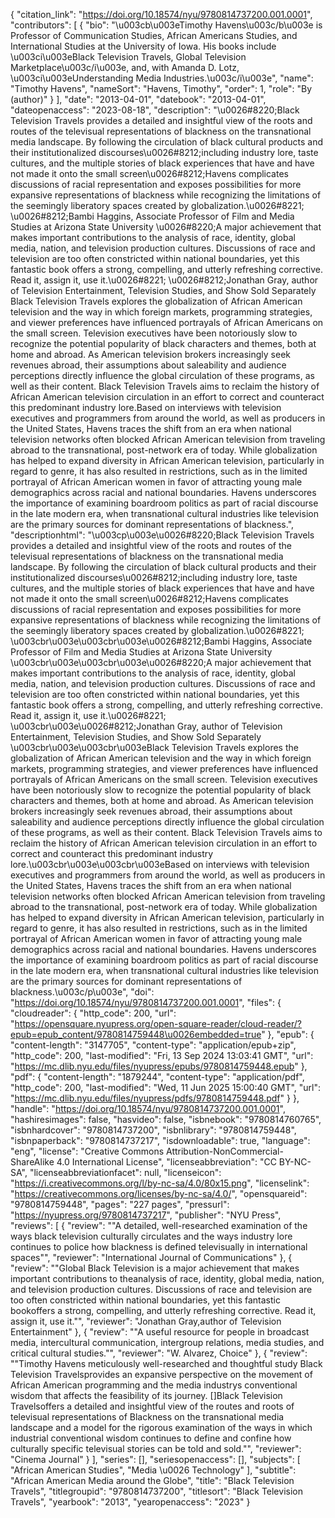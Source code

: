 {
   "citation_link": "https://doi.org/10.18574/nyu/9780814737200.001.0001",
   "contributors": [
     {
       "bio": "\u003cb\u003eTimothy Havens\u003c/b\u003e is Professor of Communication Studies, African Americans Studies, and International Studies at the University of Iowa. His books include \u003ci\u003eBlack Television Travels, Global Television Marketplace\u003c/i\u003e, and, with Amanda D. Lotz, \u003ci\u003eUnderstanding Media Industries.\u003c/i\u003e",
       "name": "Timothy Havens",
       "nameSort": "Havens, Timothy",
       "order": 1,
       "role": "By (author)"
     }
   ],
   "date": "2013-04-01",
   "datebook": "2013-04-01",
   "dateopenaccess": "2023-08-18",
   "description": "\u0026#8220;Black Television Travels provides a detailed and insightful  view of the roots and routes of the televisual representations of  blackness on the transnational media landscape. By following the  circulation of black cultural products and their institutionalized  discourses\u0026#8212;including industry lore, taste cultures, and the multiple  stories of black experiences that have and have not made it onto the  small screen\u0026#8212;Havens complicates discussions of racial representation and  exposes possibilities for more expansive representations of blackness  while recognizing the limitations of the seemingly liberatory spaces  created by globalization.\u0026#8221; \u0026#8212;Bambi Haggins, Associate Professor of Film and Media Studies at Arizona State University \u0026#8220;A  major achievement that makes important contributions to the analysis of  race, identity, global media, nation, and television production  cultures. Discussions of race and television are too often constricted  within national boundaries, yet this fantastic book offers a strong,  compelling, and utterly refreshing corrective. Read it, assign it, use  it.\u0026#8221; \u0026#8212;Jonathan Gray, author of Television Entertainment, Television Studies, and Show Sold Separately Black Television Travels  explores the globalization of African American television and the way  in which foreign markets, programming strategies, and viewer preferences  have influenced portrayals of African Americans on the small screen.  Television executives have been notoriously slow to recognize the  potential popularity of black characters and themes, both at home and  abroad.  As American television brokers increasingly seek revenues  abroad, their assumptions about saleability and audience perceptions  directly influence the global circulation of these programs, as well as  their content. Black Television Travels aims to reclaim the  history of African American television circulation in an effort to  correct and counteract this predominant industry lore.Based  on interviews with television executives and programmers from around  the world, as well as producers in the United States, Havens traces the  shift from an era when national television networks often blocked  African American television from traveling abroad to the transnational,  post-network era of today. While globalization has helped to expand  diversity in African American television, particularly in regard to  genre, it has also resulted in restrictions, such as in the limited  portrayal of African American women in favor of attracting young male  demographics across racial and national boundaries. Havens underscores  the importance of examining boardroom politics as part of racial  discourse in the late modern era, when transnational cultural industries  like television are the primary sources for dominant representations of  blackness.",
   "descriptionhtml": "\u003cp\u003e\u0026#8220;Black Television Travels provides a detailed and insightful  view of the roots and routes of the televisual representations of  blackness on the transnational media landscape. By following the  circulation of black cultural products and their institutionalized  discourses\u0026#8212;including industry lore, taste cultures, and the multiple  stories of black experiences that have and have not made it onto the  small screen\u0026#8212;Havens complicates discussions of racial representation and  exposes possibilities for more expansive representations of blackness  while recognizing the limitations of the seemingly liberatory spaces  created by globalization.\u0026#8221; \u003cbr\u003e\u003cbr\u003e\u0026#8212;Bambi Haggins, Associate Professor of Film and Media Studies at Arizona State University \u003cbr\u003e\u003cbr\u003e\u0026#8220;A  major achievement that makes important contributions to the analysis of  race, identity, global media, nation, and television production  cultures. Discussions of race and television are too often constricted  within national boundaries, yet this fantastic book offers a strong,  compelling, and utterly refreshing corrective. Read it, assign it, use  it.\u0026#8221; \u003cbr\u003e\u0026#8212;Jonathan Gray, author of Television Entertainment, Television Studies, and Show Sold Separately \u003cbr\u003e\u003cbr\u003eBlack Television Travels  explores the globalization of African American television and the way  in which foreign markets, programming strategies, and viewer preferences  have influenced portrayals of African Americans on the small screen.  Television executives have been notoriously slow to recognize the  potential popularity of black characters and themes, both at home and  abroad.  As American television brokers increasingly seek revenues  abroad, their assumptions about saleability and audience perceptions  directly influence the global circulation of these programs, as well as  their content. Black Television Travels aims to reclaim the  history of African American television circulation in an effort to  correct and counteract this predominant industry lore.\u003cbr\u003e\u003cbr\u003eBased  on interviews with television executives and programmers from around  the world, as well as producers in the United States, Havens traces the  shift from an era when national television networks often blocked  African American television from traveling abroad to the transnational,  post-network era of today. While globalization has helped to expand  diversity in African American television, particularly in regard to  genre, it has also resulted in restrictions, such as in the limited  portrayal of African American women in favor of attracting young male  demographics across racial and national boundaries. Havens underscores  the importance of examining boardroom politics as part of racial  discourse in the late modern era, when transnational cultural industries  like television are the primary sources for dominant representations of  blackness.\u003c/p\u003e",
   "doi": "https://doi.org/10.18574/nyu/9780814737200.001.0001",
   "files": {
     "cloudreader": {
       "http_code": 200,
       "url": "https://opensquare.nyupress.org/open-square-reader/cloud-reader/?epub=epub_content/9780814759448\u0026embedded=true"
     },
     "epub": {
       "content-length": "3147705",
       "content-type": "application/epub+zip",
       "http_code": 200,
       "last-modified": "Fri, 13 Sep 2024 13:03:41 GMT",
       "url": "https://mc.dlib.nyu.edu/files/nyupress/epubs/9780814759448.epub"
     },
     "pdf": {
       "content-length": "1879244",
       "content-type": "application/pdf",
       "http_code": 200,
       "last-modified": "Wed, 11 Jun 2025 15:00:40 GMT",
       "url": "https://mc.dlib.nyu.edu/files/nyupress/pdfs/9780814759448.pdf"
     }
   },
   "handle": "https://doi.org/10.18574/nyu/9780814737200.001.0001",
   "hashiresimages": false,
   "hasvideo": false,
   "isbnebook": "9780814760765",
   "isbnhardcover": "9780814737200",
   "isbnlibrary": "9780814759448",
   "isbnpaperback": "9780814737217",
   "isdownloadable": true,
   "language": "eng",
   "license": "Creative Commons Attribution-NonCommercial-ShareAlike 4.0 International License",
   "licenseabbreviation": "CC BY-NC-SA",
   "licenseabbreviationfacet": null,
   "licenseicon": "https://i.creativecommons.org/l/by-nc-sa/4.0/80x15.png",
   "licenselink": "https://creativecommons.org/licenses/by-nc-sa/4.0/",
   "opensquareid": "9780814759448",
   "pages": "227 pages",
   "pressurl": "https://nyupress.org/9780814737217",
   "publisher": "NYU Press",
   "reviews": [
     {
       "review": "\"A detailed, well-researched examination of the ways black television culturally circulates and the ways industry lore continues to police how blackness is defined televisually in international spaces\"",
       "reviewer": "International Journal of Communications"
     },
     {
       "review": "\"Global Black Television is a major achievement that makes important contributions to theanalysis of race, identity, global media, nation, and television production cultures. Discussions of race and television are too often constricted within national boundaries, yet this fantastic bookoffers a strong, compelling, and utterly refreshing corrective. Read it, assign it, use it.\"",
       "reviewer": "Jonathan Gray,author of Television Entertainment"
     },
     {
       "review": "\"A useful resource for people in broadcast media, intercultural communication, intergroup relations, media studies, and critical cultural studies.\"",
       "reviewer": "W. Alvarez, Choice"
     },
     {
       "review": "\"Timothy Havens meticulously well-researched and thoughtful study Black Television Travelsprovides an expansive perspective on the movement of African American programming and the media industrys conventional wisdom that affects the feasibility of its journey. []Black Television Travelsoffers a detailed and insightful view of the routes and roots of televisual representations of Blackness on the transnational media landscape and a model for the rigorous examination of the ways in which industrial conventional wisdom continues to define and confine how culturally specific televisual stories can be told and sold.\"",
       "reviewer": "Cinema Journal"
     }
   ],
   "series": [],
   "seriesopenaccess": [],
   "subjects": [
     "African American Studies",
     "Media \u0026 Technology"
   ],
   "subtitle": "African American Media around the Globe",
   "title": "Black Television Travels",
   "titlegroupid": "9780814737200",
   "titlesort": "Black Television Travels",
   "yearbook": "2013",
   "yearopenaccess": "2023"
 }

